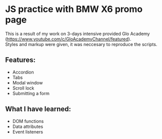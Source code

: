 # JS practice with BMW X6 promo page
This is a result of my work on 3-days intensive provided Glo Academy (https://www.youtube.com/c/GloAcademyChannel/featured). <br>
Styles and markup were given, it was neccesary to reproduce the scripts.

## Features:
- Accordion
- Tabs
- Modal window
- Scroll lock
- Submitting a form

## What I have learned:
- DOM functions
- Data attributes
- Event listeners
